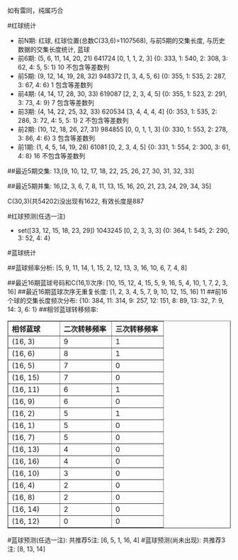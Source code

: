 <!-- 
.. title: 双色球2011123期(2011-10-20)数据分析报告
.. slug: slott-2011123-2011-10-20-report
.. date: 2011-10-21 08:00:00 UTC+08:00
.. tags: Lottery
.. link: 
.. description: 
.. type: text
-->

如有雷同，纯属巧合

<!-- TEASER_END-->

#红球统计

- 前N期: 红球, 红球位置(总数C(33,6)=1107568), 与前5期的交集长度, 与历史数据的交集长度统计, 蓝球
- 前6期: (5, 6, 11, 14, 20, 21) 641724 [0, 1, 1, 2, 3] {0: 333, 1: 540, 2: 308, 3: 62, 4: 5, 5: 1} 10 不包含等差数列
- 前5期: (9, 12, 14, 19, 28, 32) 948372 [1, 3, 4, 5, 6] {0: 355, 1: 535, 2: 287, 3: 67, 4: 6} 1 包含等差数列
- 前4期: (4, 14, 17, 28, 30, 33) 619087 [2, 2, 3, 4, 5] {0: 355, 1: 523, 2: 291, 3: 73, 4: 9} 7 包含等差数列
- 前3期: (4, 14, 22, 25, 32, 33) 620534 [3, 4, 4, 4, 4] {0: 353, 1: 535, 2: 286, 3: 72, 4: 5, 5: 1} 2 不包含等差数列
- 前2期: (10, 12, 18, 26, 27, 31) 984855 [0, 0, 1, 1, 3] {0: 330, 1: 553, 2: 278, 3: 86, 4: 6} 3 包含等差数列
- 前1期: (1, 4, 5, 14, 19, 28) 61081 [0, 2, 3, 4, 5] {0: 331, 1: 554, 2: 300, 3: 61, 4: 8} 16 不包含等差数列

##最近5期交集:
13,[9, 10, 12, 17, 18, 22, 25, 26, 27, 30, 31, 32, 33]

##最近5期并集:
16,[2, 3, 6, 7, 8, 11, 13, 15, 16, 20, 21, 23, 24, 29, 34, 35]

C(30,3)(共54202)没出现有1622, 
有效长度是887

#红球预测(任选一注)

- set([33, 12, 15, 18, 23, 29]) 1043245 [0, 2, 3, 3, 3] {0: 364, 1: 545, 2: 290, 3: 52, 4: 4}

#蓝球统计

##蓝球频率分析:
[5, 9, 11, 14, 1, 15, 2, 12, 13, 3, 16, 10, 6, 7, 4, 8]

##最近16期蓝球号码和C(16,1)次序:
[10, 15, 12, 4, 15, 5, 9, 16, 5, 4, 10, 1, 7, 2, 3, 16]
##最近16期蓝球次序无重复长度:
[1, 2, 3, 4, 5, 7, 9, 10, 12, 15, 16] 11
##前16个球的交集长度频次分布:
{10: 384, 11: 314, 9: 257, 12: 151, 8: 89, 13: 32, 7: 9, 14: 3, 6: 1}
##相邻蓝球转移频率:
<table border="1" class="table table-striped dataframe">
  <thead>
    <tr style="text-align: left;">
      <th style="min-width: 100px;">相邻蓝球</th>
      <th style="min-width: 100px;">二次转移频率</th>
      <th style="min-width: 100px;">三次转移频率</th>
    </tr>
  </thead>
  <tbody>
    <tr>
      <td>  (16, 3)</td>
      <td> 9</td>
      <td> 1</td>
    </tr>
    <tr>
      <td>  (16, 6)</td>
      <td> 8</td>
      <td> 1</td>
    </tr>
    <tr>
      <td>  (16, 5)</td>
      <td> 7</td>
      <td> 0</td>
    </tr>
    <tr>
      <td> (16, 15)</td>
      <td> 7</td>
      <td> 0</td>
    </tr>
    <tr>
      <td> (16, 11)</td>
      <td> 6</td>
      <td> 1</td>
    </tr>
    <tr>
      <td>  (16, 9)</td>
      <td> 6</td>
      <td> 0</td>
    </tr>
    <tr>
      <td>  (16, 2)</td>
      <td> 5</td>
      <td> 1</td>
    </tr>
    <tr>
      <td>  (16, 1)</td>
      <td> 5</td>
      <td> 0</td>
    </tr>
    <tr>
      <td>  (16, 7)</td>
      <td> 5</td>
      <td> 0</td>
    </tr>
    <tr>
      <td> (16, 13)</td>
      <td> 4</td>
      <td> 0</td>
    </tr>
    <tr>
      <td> (16, 16)</td>
      <td> 4</td>
      <td> 0</td>
    </tr>
    <tr>
      <td> (16, 10)</td>
      <td> 3</td>
      <td> 0</td>
    </tr>
    <tr>
      <td>  (16, 4)</td>
      <td> 2</td>
      <td> 0</td>
    </tr>
    <tr>
      <td>  (16, 8)</td>
      <td> 2</td>
      <td> 0</td>
    </tr>
    <tr>
      <td> (16, 14)</td>
      <td> 2</td>
      <td> 0</td>
    </tr>
    <tr>
      <td> (16, 12)</td>
      <td> 0</td>
      <td> 0</td>
    </tr>
  </tbody>
</table>
#蓝球预测(任选一注):
共推荐5注: [6, 5, 1, 16, 4]
#蓝球预测(尚未出现):
共推荐3注: [8, 13, 14]

